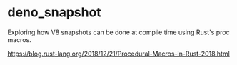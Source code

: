 # deno_snapshot

Exploring how V8 snapshots can be done at compile time using Rust's proc macros.

https://blog.rust-lang.org/2018/12/21/Procedural-Macros-in-Rust-2018.html
